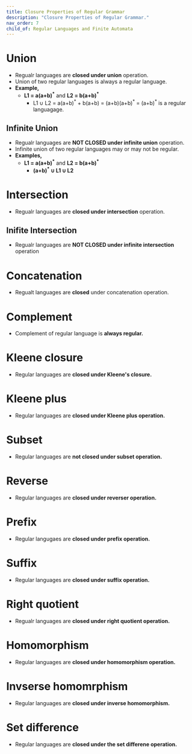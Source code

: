 ```yaml
---
title: Closure Properties of Regular Grammar
description: "Closure Properties of Regular Grammar."
nav_order: 7
child_of: Regular Languages and Finite Automata
---
```


# Union

- Regualr languages are **closed under union** operation. 
- Union of two regular languages is always a regular language.
- **Example,**
    - **L1 = a(a+b)<sup>*</sup>** and **L2 = b(a+b)<sup>*</sup>**
        - L1 ∪ L2 = a(a+b)<sup>\*</sup> + b(a+b) = (a+b)(a+b)<sup>\*</sup> = (a+b)<sup>*</sup> is a regular languagage.

## Infinite Union

- Regualr languages are **NOT CLOSED under infinite union** operation.
- Infinite union of two regular languages may or may not be regular.
- **Examples,**
    - **L1 = a(a+b)<sup>*</sup>** and **L2 = b(a+b)<sup>*</sup>**
        - **(a+b)<sup>\*</sup> ∪ L1 ∪ L2**

# Intersection

- Regualr languages are **closed under intersection** operation.



## Inifite Intersection

- Regualr languages are **NOT CLOSED under infinite intersection** operation

# Concatenation

- Regualt languages are **closed** under concatenation operation.

# Complement

- Complement of regular language is **always regular.**

# Kleene closure

- Regular languages are **closed under Kleene's closure.**

# Kleene plus

- Regular languages are **closed under Kleene plus operation.**

# Subset

- Regular languages are **not closed under subset operation.**

# Reverse

- Regular languages are **closed under reverser operation.**

# Prefix

- Regular langugaes are **closed under prefix operation.**

# Suffix

- Regular languages are **closed under suffix operation.**

# Right quotient

- Regualr languages are **closed under right quotient operation.**

# Homomorphism

- Regular languages are **closed under homomorphism operation.**

# Invserse homomrphism

- Regular languages are **closed under inverse homomorphism.**

# Set difference

- Regular languages are **closed under the set differene operation.**